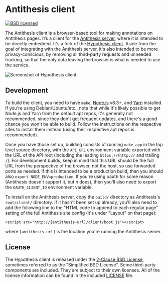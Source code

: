 Antithesis client
=================

[![BSD licensed](https://img.shields.io/badge/license-BSD-blue.svg)][license]

[license]: https://github.com/bibliotechie/client/blob/master/LICENSE

The Antithesis client is a browser-based tool for making annotations on
Antithesis pages. It’s a client for the [Antithesis server][service], where it
is intended to be directly embedded. It's a fork of the
[Hypothesis client][upstream]. Aside from the goal of integrating with the
Antithesis server, it's also intended to be more privacy-conscious, by removing
all third-party requests and unneeded tracking, so that the only data leaving
the browser is what is needed to use the service.

![Screenshot of Hypothesis client](/images/screenshot.png?raw=true)

[service]: https://github.com/bibliotechie/antithesis
[upstream]: https://github.com/hypothesis/client


Development
-----------

To build the client, you need to have `make`, [Node.js][node] v6.3+, and
[Yarn][yarn] installed. If you're using Debian/Ubuntu/etc., note that while it's
likely possible to get Node.js and Yarn from the default apt repos, it's
generally not recommended, since they don't get frequent updates, and there's a
good chance you won't be able to build. Follow the instructions on the
respective sites to install them instead (using their respective apt repos is
recommended).

Once you have those set up, building consists of running `make app` in the top
level source directory, with the `API_URL` environment variable exported with
the URL of the API root (including the leading `https://`/`http://` and trailing
`/`). For development builds, keep in mind that this URL should be the full URL
from the perspective of the browser, not the host, so use forwarded ports as
needed. If this is intended to be a production build, then you should also
`export NODE_ENV=production`. If you're using oauth for some reason (Antithesis
doesn't support it, but h does), then you'll also need to export the
`OAUTH_CLIENT_ID` environment variable. 

To install on the Antithesis server, copy the `build/` directory as Antithesis's
`root/client/` directory. If it hasn't been set up already, you'll
also need to add the following line to the "HTML code to append to each regular
page" setting of the full Antithesis site config (it's under "Layout" on that
page):

`<script src="http://[antithesis-url]/client/boot.js"></script>`

where `[antithesis-url]` is the location you're running the Antithesis server.

[git]: https://git-scm.com/
[node]: https://nodejs.org/
[yarn]: https://yarnpkg.com/lang/en/


License
-------

The Hypothesis client is released under the [2-Clause BSD License][bsd2c],
sometimes referred to as the "Simplified BSD License". Some third-party
components are included. They are subject to their own licenses. All of the
license information can be found in the included [LICENSE][license] file.

[bsd2c]: http://www.opensource.org/licenses/BSD-2-Clause
[license]: https://github.com/hypothesis/client/blob/master/LICENSE
